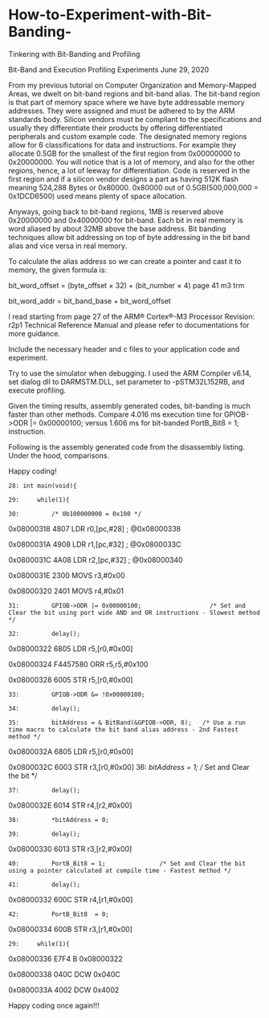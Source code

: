 # How-to-Experiment-with-Bit-Banding-
Tinkering with Bit-Banding and Profiling

Bit-Band and Execution Profiling Experiments	June 29, 2020

From my previous tutorial on Computer Organization and Memory-Mapped Areas, we 
dwelt on bit-band regions and bit-band alias. The bit-band region is that part 
of memory space where we have byte addressable memory addresses. They were 
assigned and must be adhered to by the ARM standards body. Silicon vendors must
be compliant to the specifications and usually they differentiate their products
by offering differentiated peripherals and custom example code. The designated 
memory regions allow for 6 classifications for data and instructions. For
example they allocate 0.5GB for the smallest of the first region from 0x00000000
to 0x20000000. You will notice that is a lot of memory, and also for the other
regions, hence, a lot of leeway for differentiation. Code is reserved in the 
first region and if a silicon vendor designs a part as having 512K flash meaning
524,288 Bytes or 0x80000. 0x80000 out of 0.5GB(500,000,000 = 0x1DCD6500) used 
means plenty of space allocation.

Anyways, going back to bit-band regions, 1MB is reserved above 0x20000000 and
0x40000000 for bit-band. Each bit in real memory is word aliased by about 32MB
above the base address. Bit banding techniques allow bit addressing on top of 
byte addressing in the bit band alias and vice versa in real memory.

To calculate the alias address so we can create a pointer and cast it to memory,
the given formula is:

   bit_word_offset = (byte_offset × 32) + (bit_number × 4) page 41 m3 trm
   
   bit_word_addr = bit_band_base + bit_word_offset

I read starting from page 27 of the ARM® Cortex®-M3 Processor Revision: r2p1
Technical Reference Manual and please refer to documentations for more guidance.

Include the necessary header and c files to your application code and experiment.

Try to use the simulator when debugging. I used the ARM Compiler v6.14, set dialog
dll to DARMSTM.DLL, set parameter to -pSTM32L152RB, and execute profiling. 

Given the timing results, assembly generated codes, bit-banding is much faster than
other methods. Compare 4.016 ms execution time for GPIOB->ODR |= 0x00000100; versus
1.606 ms for bit-banded PortB_Bit8 = 1; instruction.

Following is the assembly generated code from the disassembly listing. Under the
hood, comparisons.

Happy coding!

    28: int main(void){ 
    
    29:     while(1){ 
    
    30:         /* 0b100000000 = 0x100 */ 
    
0x08000318 4807      LDR      r0,[pc,#28]  ; @0x08000338

0x0800031A 4908      LDR      r1,[pc,#32]  ; @0x0800033C

0x0800031C 4A08      LDR      r2,[pc,#32]  ; @0x08000340

0x0800031E 2300      MOVS     r3,#0x00

0x08000320 2401      MOVS     r4,#0x01

    31:         GPIOB->ODR |= 0x00000100;                   /* Set and Clear the bit using port wide AND and OR instructions - Slowest method */ 
    
    32:         delay(); 
    
0x08000322 6805      LDR      r5,[r0,#0x00]

0x08000324 F4457580  ORR      r5,r5,#0x100

0x08000328 6005      STR      r5,[r0,#0x00]

    33:         GPIOB->ODR &= !0x00000100;     
    
    34:         delay(); 
    
    35:         bitAddress = & BitBand(&GPIOB->ODR, 8);   /* Use a run time macro to calculate the bit band alias address - 2nd Fastest method */ 
    
0x0800032A 6805      LDR      r5,[r0,#0x00]

0x0800032C 6003      STR      r3,[r0,#0x00]
    36:         *bitAddress = 1;                                                                                                                /* Set and Clear the bit */ 
    
    37:         delay(); 
    
0x0800032E 6014      STR      r4,[r2,#0x00]

    38:         *bitAddress = 0; 
    
    39:         delay(); 
    
0x08000330 6013      STR      r3,[r2,#0x00]

    40:         PortB_Bit8 = 1;               /* Set and Clear the bit using a pointer calculated at compile time - Fastest method */ 
    
    41:         delay(); 
    
0x08000332 600C      STR      r4,[r1,#0x00]

    42:         PortB_Bit8  = 0;   
    
0x08000334 600B      STR      r3,[r1,#0x00]

    29:     while(1){ 
    
0x08000336 E7F4      B        0x08000322

0x08000338 040C      DCW      0x040C

0x0800033A 4002      DCW      0x4002

Happy coding once again!!!



